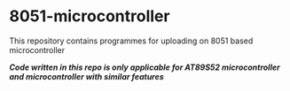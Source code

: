 # 8051-microcontroller
This repository contains programmes for uploading on 8051 based microcontroller

***Code written in this repo is only applicable for AT89S52 microcontroller and microcontroller with similar features***

